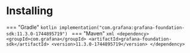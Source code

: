 # Installing

=== "Gradle"
    ```kotlin
    implementation("com.grafana:grafana-foundation-sdk:11.3.0-1744895719")
    ```
=== "Maven"
    ```xml
    <dependency>
        <groupId>com.grafana</groupId>
        <artifactId>grafana-foundation-sdk</artifactId>
        <version>11.3.0-1744895719</version>
    </dependency>
    ```
